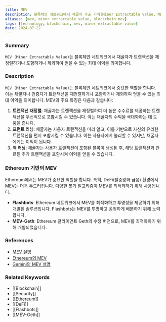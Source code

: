 ```yaml
---
title: MEV
description: 블록체인 네트워크에서 채굴자 추출 가치(Miner Extractable Value, MEV)의 개념, 역할, 및 중요성을 다룹니다.
aliases: [mev, miner extractable value, blockchain mev]
tags: [technology, blockchain, mev, miner extractable value]
date: 2024-07-22
---
```

### Summary

`MEV (Miner Extractable Value)`는 블록체인 네트워크에서 채굴자가 트랜잭션을 재정렬하거나 포함하거나 제외하여 얻을 수 있는 최대 이익을 의미합니다.

### Description

`MEV (Miner Extractable Value)`는 블록체인 네트워크에서 중요한 역할을 합니다. 이는 채굴자나 검증자가 트랜잭션을 재정렬하거나 포함하거나 제외하여 얻을 수 있는 최대 이익을 의미합니다. MEV의 주요 특징은 다음과 같습니다:

1. **트랜잭션 재정렬**: 채굴자는 트랜잭션을 재정렬하여 더 높은 수수료를 제공하는 트랜잭션을 우선적으로 포함시킬 수 있습니다. 이는 채굴자의 수익을 극대화하는 데 도움을 줍니다.
2. **프런트 러닝**: 채굴자는 사용자 트랜잭션을 미리 알고, 이를 기반으로 자신의 유리한 트랜잭션을 먼저 포함시킬 수 있습니다. 이는 사용자에게 불리할 수 있지만, 채굴자에게는 이익이 됩니다.
3. **백 러닝**: 채굴자는 사용자 트랜잭션이 포함된 블록이 생성된 후, 해당 트랜잭션과 관련된 추가 트랜잭션을 포함시켜 이익을 얻을 수 있습니다.

### Ethereum 기반의 MEV

Ethereum에서는 MEV가 중요한 역할을 합니다. 특히, DeFi(탈중앙화 금융) 환경에서 MEV는 더욱 두드러집니다. 다양한 봇과 알고리즘이 MEV를 최적화하기 위해 사용됩니다.

- **Flashbots**: Ethereum 네트워크에서 MEV를 최적화하고 투명성을 제공하기 위해 개발된 솔루션입니다. Flashbots는 MEV를 투명하고 공정하게 배분하기 위해 노력합니다.
- **MEV-Geth**: Ethereum 클라이언트 Geth의 수정 버전으로, MEV를 최적화하기 위해 개발되었습니다.

### References

- [MEV 설명](https://en.wikipedia.org/wiki/MEV)
- [Ethereum의 MEV](https://ethereum.org/en/glossary/#mev)
- [Gemini의 MEV 설명](https://www.gemini.com/cryptopedia/search?query=mev)

### Related Keywords

- [[Blockchain]]
- [[Security]]
- [[Ethereum]]
- [[DeFi]]
- [[Flashbots]]
- [[MEV-Geth]]
